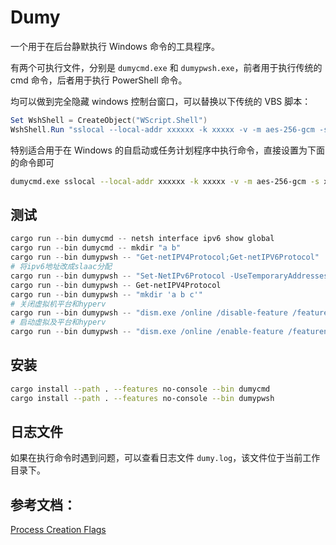 # Dumy

一个用于在后台静默执行 Windows 命令的工具程序。

有两个可执行文件，分别是 `dumycmd.exe` 和 `dumypwsh.exe`，前者用于执行传统的 cmd 命令，后者用于执行 PowerShell 命令。

均可以做到完全隐藏 windows 控制台窗口，可以替换以下传统的 VBS 脚本：

```powershell
Set WshShell = CreateObject("WScript.Shell")
WshShell.Run "sslocal --local-addr xxxxxx -k xxxxx -v -m aes-256-gcm -s xxxxxxx", 0
```

特别适合用于在 Windows 的自启动或任务计划程序中执行命令，直接设置为下面的命令即可

```bash
dumycmd.exe sslocal --local-addr xxxxxx -k xxxxx -v -m aes-256-gcm -s xxxxxxx
```

## 测试

```powershell
cargo run --bin dumycmd -- netsh interface ipv6 show global
cargo run --bin dumycmd -- mkdir "a b"
cargo run --bin dumypwsh -- "Get-netIPV4Protocol;Get-netIPV6Protocol"
# 将ipv6地址改成slaac分配
cargo run --bin dumypwsh -- "Set-NetIPv6Protocol -UseTemporaryAddresses Disabled;Set-NetIPv6Protocol -RandomizeIdentifiers Disabled;Get-NetIPv6Protocol;Restart-NetAdapter -Name '以太网 6'"
cargo run --bin dumypwsh -- Get-netIPV4Protocol
cargo run --bin dumypwsh -- "mkdir 'a b c'"
# 关闭虚拟机平台和hyperv
cargo run --bin dumypwsh -- "dism.exe /online /disable-feature /featurename:VirtualMachinePlatform /norestart;DISM /Online /Disable-Feature /FeatureName:Microsoft-Hyper-V-All /NoRestart;sc.exe config wslservice start= disabled"
# 启动虚拟及平台和hyperv
cargo run --bin dumypwsh -- "dism.exe /online /enable-feature /featurename:VirtualMachinePlatform /all /norestart;DISM /Online /Enable-Feature /All /FeatureName:Microsoft-Hyper-V-All /NoRestart;sc.exe config wslservice start= demand"
```

## 安装

```bash
cargo install --path . --features no-console --bin dumycmd
cargo install --path . --features no-console --bin dumypwsh
```

## 日志文件

如果在执行命令时遇到问题，可以查看日志文件 `dumy.log`，该文件位于当前工作目录下。

## 参考文档：

[Process Creation Flags](https://learn.microsoft.com/en-us/windows/win32/procthread/process-creation-flags)
